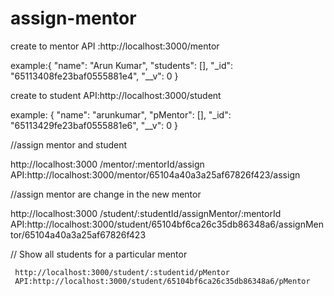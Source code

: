 # assign-mentor


create to mentor
API :http://localhost:3000/mentor

example:{
    "name": "Arun Kumar",
    "students": [],
    "_id": "65113408fe23baf0555881e4",
    "__v": 0
}

 create to student
 API:http://localhost:3000/student
 
 example:
 {
    "name": "arunkumar",
    "pMentor": [],
    "_id": "65113429fe23baf0555881e6",
    "__v": 0
}

  //assign mentor and student 
  
   http://localhost:3000 /mentor/:mentorId/assign
  API:http://localhost:3000/mentor/65104a40a3a25af67826f423/assign
  
  //assign mentor are change in the new mentor
  
   http://localhost:3000 /student/:studentId/assignMentor/:mentorId
  API:http://localhost:3000/student/65104bf6ca26c35db86348a6/assignMentor/65104a40a3a25af67826f423
  
  // Show all students for a particular mentor
  
     http://localhost:3000/student/:studentid/pMentor
     API:http://localhost:3000/student/65104bf6ca26c35db86348a6/pMentor

